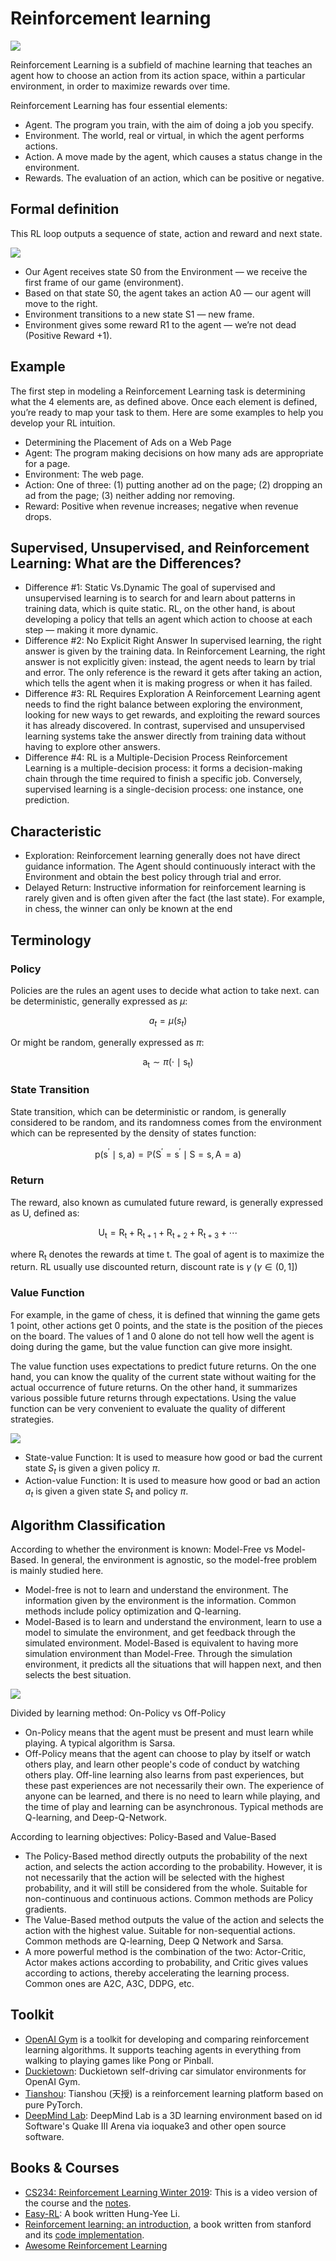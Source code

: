 # Reinforcement learning
<img src="1.png"></img>

Reinforcement Learning is a subfield of machine learning that teaches an agent how to choose an action from its action space, within a particular environment, in order to maximize rewards over time.

Reinforcement Learning has four essential elements:
- Agent. The program you train, with the aim of doing a job you specify.
- Environment. The world, real or virtual, in which the agent performs actions.
- Action. A move made by the agent, which causes a status change in the environment.
- Rewards. The evaluation of an action, which can be positive or negative.

## Formal definition
This RL loop outputs a sequence of state, action and reward and next state.

<img src="2.png"></img>

- Our Agent receives state S0 from the Environment — we receive the first frame of our game (environment).
- Based on that state S0, the agent takes an action A0 — our agent will move to the right.
- Environment transitions to a new state S1 — new frame.
- Environment gives some reward R1 to the agent — we’re not dead (Positive Reward +1).

## Example
The first step in modeling a Reinforcement Learning task is determining what the 4 elements are, as defined above. Once each element is defined, you’re ready to map your task to them.
Here are some examples to help you develop your RL intuition.
- Determining the Placement of Ads on a Web Page
- Agent: The program making decisions on how many ads are appropriate for a page.
- Environment: The web page.
- Action: One of three: (1) putting another ad on the page; (2) dropping an ad from the page; (3) neither adding nor removing.
- Reward: Positive when revenue increases; negative when revenue drops.

## Supervised, Unsupervised, and Reinforcement Learning: What are the Differences?
- Difference #1: Static Vs.Dynamic
The goal of supervised and unsupervised learning is to search for and learn about patterns in training data, which is quite static. RL, on the other hand, is about developing a policy that tells an agent which action to choose at each step — making it more dynamic.
- Difference #2: No Explicit Right Answer
In supervised learning, the right answer is given by the training data. In Reinforcement Learning, the right answer is not explicitly given: instead, the agent needs to learn by trial and error. The only reference is the reward it gets after taking an action, which tells the agent when it is making progress or when it has failed.
- Difference #3: RL Requires Exploration
A Reinforcement Learning agent needs to find the right balance between exploring the environment, looking for new ways to get rewards, and exploiting the reward sources it has already discovered. In contrast, supervised and unsupervised learning systems take the answer directly from training data without having to explore other answers.
- Difference #4: RL is a Multiple-Decision Process
Reinforcement Learning is a multiple-decision process: it forms a decision-making chain through the time required to finish a specific job. Conversely, supervised learning is a single-decision process: one instance, one prediction.

## Characteristic
- Exploration: Reinforcement learning generally does not have direct guidance information. The Agent should continuously interact with the Environment and obtain the best policy through trial and error.
- Delayed Return: Instructive information for reinforcement learning is rarely given and is often given after the fact (the last state). For example, in chess, the winner can only be known at the end

## Terminology
### Policy
Policies are the rules an agent uses to decide what action to take next. can be deterministic, generally expressed as $\mu$:

$$
a_{t}=\mu\left(s_{t}\right)
$$

Or might be random, generally expressed as $\pi$:

$$
\mathrm{a}_{\mathrm{t}} \sim \pi\left(\cdot \mid \mathrm{s}_{\mathrm{t}}\right)
$$

### State Transition
State transition, which can be deterministic or random, is generally considered to be random, and its randomness comes from the environment which can be represented by the density of states function:

$$
\mathrm{p}\left(\mathrm{s}^{\prime} \mid \mathrm{s}, \mathrm{a}\right)=\mathbb{P}\left(\mathrm{S}^{\prime}=\mathrm{s}^{\prime} \mid \mathrm{S}=\mathrm{s}, \mathrm{A}=\mathrm{a}\right)
$$

### Return
The reward, also known as cumulated future reward, is generally expressed as U, defined as:

$$
\mathrm{U}_{\mathrm{t}}=\mathrm{R}_{\mathrm{t}}+\mathrm{R}_{\mathrm{t}+1}+\mathrm{R}_{\mathrm{t}+2}+\mathrm{R}_{\mathrm{t}+3}+\cdots
$$

where $\mathrm{R}_{\mathrm{t}}$ denotes the rewards at time t. The goal of agent is to maximize the return. RL usually use discounted return, discount rate is $\gamma$ ($\gamma \in (0, 1]$)

### Value Function
For example, in the game of chess, it is defined that winning the game gets 1 point, other actions get 0 points, and the state is the position of the pieces on the board. The values of 1 and 0 alone do not tell how well the agent is doing during the game, but the value function can give more insight.

The value function uses expectations to predict future returns. On the one hand, you can know the quality of the current state without waiting for the actual occurrence of future returns. On the other hand, it summarizes various possible future returns through expectations. Using the value function can be very convenient to evaluate the quality of different strategies.

<img src="value.png"></img>

- State-value Function: It is used to measure how good or bad the current state $S_t$ is given a given policy $\pi$.
- Action-value Function: It is used to measure how good or bad an action $a_t$ is given a given state $S_t$ and policy $\pi$.

## Algorithm Classification
According to whether the environment is known: Model-Free vs Model-Based. In general, the environment is agnostic, so the model-free problem is mainly studied here.
- Model-free is not to learn and understand the environment. The information given by the environment is the information. Common methods include policy optimization and Q-learning.
- Model-Based is to learn and understand the environment, learn to use a model to simulate the environment, and get feedback through the simulated environment. Model-Based is equivalent to having more simulation environment than Model-Free. Through the simulation environment, it predicts all the situations that will happen next, and then selects the best situation.

<img src="3.png"></img>

Divided by learning method: On-Policy vs Off-Policy
- On-Policy means that the agent must be present and must learn while playing. A typical algorithm is Sarsa.
- Off-Policy means that the agent can choose to play by itself or watch others play, and learn other people's code of conduct by watching others play. Off-line learning also learns from past experiences, but these past experiences are not necessarily their own. The experience of anyone can be learned, and there is no need to learn while playing, and the time of play and learning can be asynchronous. Typical methods are Q-learning, and Deep-Q-Network.

According to learning objectives: Policy-Based and Value-Based
- The Policy-Based method directly outputs the probability of the next action, and selects the action according to the probability. However, it is not necessarily that the action will be selected with the highest probability, and it will still be considered from the whole. Suitable for non-continuous and continuous actions. Common methods are Policy gradients.
- The Value-Based method outputs the value of the action and selects the action with the highest value. Suitable for non-sequential actions. Common methods are Q-learning, Deep Q Network and Sarsa.
- A more powerful method is the combination of the two: Actor-Critic, Actor makes actions according to probability, and Critic gives values according to actions, thereby accelerating the learning process. Common ones are A2C, A3C, DDPG, etc.

## Toolkit
- [OpenAI Gym](https://gym.openai.com/) is a toolkit for developing and comparing reinforcement learning algorithms. It supports teaching agents in everything from walking to playing games like Pong or Pinball.
- [Duckietown](https://github.com/duckietown/gym-duckietown): Duckietown self-driving car simulator environments for OpenAI Gym.
- [Tianshou](https://tianshou.readthedocs.io/en/latest/): Tianshou (天授) is a reinforcement learning platform based on pure PyTorch.
- [DeepMind Lab](https://github.com/deepmind/lab): DeepMind Lab is a 3D learning environment based on id Software's Quake III Arena via ioquake3 and other open source software.

## Books & Courses
- [CS234: Reinforcement Learning Winter 2019](https://www.youtube.com/playlist?list=PLoROMvodv4rOSOPzutgyCTapiGlY2Nd8u): This is a video version of the course and the [notes](https://github.com/tallamjr/stanford-cs234).
- [Easy-RL](https://datawhalechina.github.io/easy-rl/#/): A book written Hung-Yee Li.
- [Reinforcement learning: an introduction](https://web.stanford.edu/class/psych209/Readings/SuttonBartoIPRLBook2ndEd.pdf), a book written from stanford and its [code implementation](https://github.com/ShangtongZhang/reinforcement-learning-an-introduction).
- [Awesome Reinforcement Learning](https://github.com/aikorea/awesome-rl)
